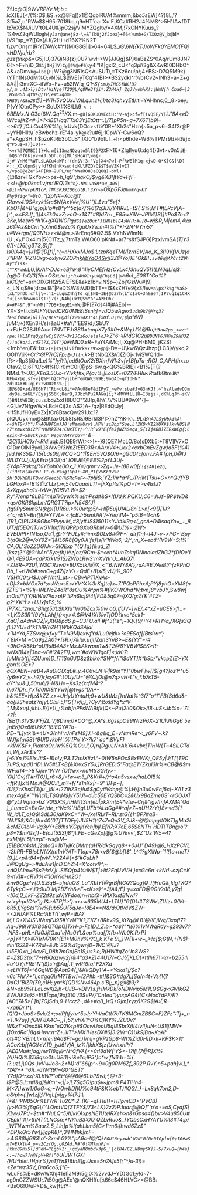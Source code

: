 ZfJc@$O|9WVRPKv'M;b:lc$X}EJ{</(%:D$;&S.+x@8Fq[)x1@QgblRUAf%mmm;&bo*5s*EW]4?}8L,'?3f5aZ,o"RWa$$H95r7018bc,q9nHT`ca:'Xu'F|KCz#RH2J4%MS^>5H1IAwfDTlz7nX$NJiUV'tOL4U&}pC2sj/VlMYZQgltv/=4XM,!7xCNYKuus_?%4wZ2qWUlo`gh{yJar@an+j8z-\=&^(bUj2fJpea}+[6<)umb+G/TXQz@V_b@b`I+[V9"sp_=7[[Qs[/U(/2H)+d?6X?%N2T-t\zv^Onsm]R:Y(7AWc#Y1{M)G8G|i]>64~64L$_\G\6*N[{kTJ)oWFk0YEMO[FQjvHDNju|rb?gzz{!nkp&*=G5]IU}37QiN8}z)j0U7'wvH>W{JJQg}&P}6aBzZS^0Aq/rUm8JN76{>>F+h)D_3`S1jIHj]V)Cg|9V@eF6`):y4l"lK|gx!2_cU<"q3pi\3g&XKwR)0DHbO^A&+aDm`Vbg=lbe{F|`W?@g3N51sQ<AuSUT/,=TKz6ou!p/;4*BS:-D7Q$M9k}(YThfNs0dM\%O;vN%L$[!iVE[yTCq"4)B)>\*BS2ydkI^r%b}Cv2~INh3=a=Z+g&A:||r3mrXC~ifWo+Fv~u52lW!q_Q*1-S`{:mUyIMC6fWK]B?y/,m_.4I>l}!Dtv!WiNyejT2O@L/q8Ne3fji*:Z3H4H]_2gJVyoh%K!:\WmV[h_Cba6~|3_HS48Gb.qtUFQ/TP)eWCJqhm-VH8Uj/&8u28`@)~W1H5vQUxJVALqJn2H,1/tq3}qhvyEt*I/:tl=YAHhnc;6_,8>oey;P{vY[OtnCPy>+:SoUX#XS/Lk9$<:6BEMx.N~Q3o(6W.Qq^25K$X.m`~gB[GOKUOVEciH:'V~aj>cf=f[(vQSF/Y[`_iJ'8A<eDW?cu[#Z<#-)>?<lBEHqqTTx03Y]EtOtt^:.}/7}pP5n~g+7X6T\b9j=<>6#}']C.LCo43/6_%1g,!xUvk{DOc>~fbY0R+1Xh2s"Hzn{~5a_p<6=$4f2r@P~yYH)Hllt\(`cBwbchz-rE"4a-yk@k?u#6j;1CpWY-Gw6oQ?a*+AgpSH_h$pzoKtRb3bCLB^|lX]0^b9btLT_+h<p6hde~W6%TPMr9l`iHH3Wjxq^P5u$~a)}I0(+-f<vr%|7QMBI)}}+k.w[iI3mzNQzqto5lI9}F2X`F>16*ZIgI!yuG:dg4(}3vt>v0n5`iE-_bQ$n*f0k|yv~#J.5Dh.6j{Ml'sHcA?\w&{-ij#'VnM6"%WTL$LACu4aWF:'(dn$V!3:'Vp|X4<7w]-Pf%WBlM1q:xjwD-Q*K}C&]\D?<:;_XC\GpnSjyfd?Kh|hK>sw:(qKL\FZQ\C$$T$wVZK]vI?>/vpo8@eZe"G4F[R0~2UPL/uj^NWaRO8JaCQOQ)~bWl){13`&zr+TGxYov<>ps~_h,}g9";hqkO}$yg&XB!]tYa+FfF-<<l+@/p0kecLv)m:'lRQ)3s^`h}.NNLun5R*a0_405|<@i\~NPwrpkM1cP,fNh3RJ9I06cotB.\3Xr<y`OXpGFJ`Dhm#/q<k?F%y0fiq<"=UsO.`"|2pN#=Xoc@?G!ovv4!0S#zyk%rc$N{AxV#e|%U'"fL$vu"5e[?KbOF|&>B"g}p|k'b#s8*y'^5z\a7/%6(?q3I7l/Y4IRJL=tS{`S%;MT#fLRcV[A+[r',,o.sESJf_'\\4sZk0a>Z;>cO-x1&7"#8)d7h+_F85wXiW~JPIb?}S\]#Pn$7n<?3Ke,Me{w9*h'K+gXQWOPg`dS$]eZOut']lNK(b)E4sW(H:#u[8=`wj&R;M|em4,4xaz6@Az&ECrn"yXhn0$wZc%YguUx?w.m#}%{^+I-2N\^VYm5?u#W+tgn/]Q3NH>z<M@n,>l_&rEnq6#Q2.5$.VYhNWlmN:(U';k\J"Ox4im|5{C1Tz_y,7tmTa.WAO60!pKN#=ar7^s&fSJPG)PzxivmS*A{TjY36[[<L}6l;g3T3;S}f?Is0IA4q=|J1@1jD[f1|,^{=nHXxxMJo$:LtzpKqeTM(/|zrnSV]Ao_K_3j19VfVUz(a7"IPW_(PZ[}0xg>oxlyw2ZOPn[k(ibYdO4Syi(](a#u[KmuTw"J|WgiY'-7QkJ9<}'e7WFSnS5Z-",c,iGiD7ylu3NRpD[;Y,;2=S4/wEe-wanKW8Wq1'KypwSI.W{Y#Tn^d?+d,;jLFZP]#;CXU?9)3Z\@Yo)}E"OkB[`;sv46q@APCrtZ9h8y^fIsX-t"^K*wWU`LU,|k/A!>DJc+eBj'w;8"4iyCMEfHz{CvLk4)3nuQV5!1{LN0qL!sj$:{q@D-lsO/3[?ip>OS`#Lhn\;*RxAMO1+yuK@Fh$L6||w%`6cL,Z08T^Go%?kiCCf*c"+srhOlXGH!2i5A'EFSE&akz1bhv.N$p~)Zbj'GzWu#]9|<_LN'q$#e[drxe.l&"|PeD%W8tVJD(bTT*-]$&sZH?e9{z3/!`WvMa\px?k%g"VaS>[xL^DnDb:cflj\=:j1~LLg&Z4hjTd_q[$NI~IE{@JZrh(L^c$aC+3h&SeT]IP7ugIq1CHX"<([5RdWwwnGl$1:j7(:,N4h|uWtQS%Ya"vAzEOh?A=#P4&^.9">nWM|^7DS+ZqgE1~YW`;@P[?7ds4l#j#AEo]--YX<S=ti.cE#*}FY!0wdCRG0ME8!Ssnl;f=vdQ5wAg`ex3udh9k?@Mrq3?fE%ifWWhe)6))[G/BLR*G@di(z?%Y4XJ"4LjxOf.D\!v;$`\o"tW}[uM:,w*}XEn3H/s)r&aU*#aY/''EE9}d;(SbU?u>FzHC2SJf9Ax>II7NVTF.h8*SI1=t:mpX7y3#0+&Wq,U%@Rn)`H3nwZps_<=v+"rpe:)YLIPfqQyp{wCjGVdf~3r1JCz6o)e(s}oJ`>Z"6-:iR!dG1C2u`BDUN}6]H@aZ9N@3Z{)!aC#o/i.rdEl?X,70T'}D#8`MD0.sR*~FaY{A\Mc\;!,iXq@PH-BM0_jK2S!<1mb^en)E&H`XC>IB]sS{$lvif0rk9Y!95>@pjE`D=~U\kw6\QzJhzp{LC3jV/yko,2OO(\VjiK+*Cr?:G!P7rC]Fp`;E<Jlln`.k*>B'tNbQX&V]{ZlOj<1viSWQ.1d=[R>>Rp3{iQa!L*e)%"]yjY!i|ad9tOoK2{BXm}W[:3v[v}B[pTu-;RG)_C,APH{h*xzoCfav2;O;6T'0/c4t%IC:r0mC0I{@pS-6w.q<QG%BRIE)i<B1%{T{?NMsL*1>U)5,XEn3.5U.c-rY!vkf#x;P{cv%;|LoslX=r0Z?/FHIu<R*tafkGtm`dR?UFb4Y@@,sf~v[Q%F!G}CHYvj|bH^emQW\5%9E;9oQAc~gfIdHN?2diU4X#U|q[r?!vO0zts%;[|[B@$09+zd/UE6h7!^Rb>dL8i*=@Au08eF&dIPy7_>e@v:sbz#JyG3nKJ!.~"hzAladvDJm.dyDe.c#6L*/EysjS56K;8erB,7Jbz%Pu2AA&u]i;*kMV#fLL]H=I3zjz+,dK%LqJf~sKV(}BN1tWBIBjzu;z`.bqZ5xH8LCO"'2B!p,&hY_\V%BU#9wX\^{]~<G]Jv7NfgwW>LBcHCi)3s:A$2)A~/qz|REdQ:Jy]<!f5hJfH0yE=Zx|tCr8BtacQw291Jx:1?plQUUyxmo@&BK{axOL58{sR&)9BrkI3P]>)hZ'?iK-k).__9L/Bn`AULSyUbAi%A\<+$hT8<)Y")F>A0H9FOm)J0'sNamkUrv},MP%'siBbp"Soe,L(2KQ<KI2XUX#$]kvN8S[Nr7"xmvxtDi2PF*MHRkTU4:CHxTEY/+^!R^v9"E{feJjNZK&eqa_5{iIj#BB)ZERxWEg{;Cesix<f~SbvCkyFzr_Wsg0TA4rrd6Y*'`&-"2Cj3]HC}x{<Rld_!uqb.B{QE9fWt>:>!+-}9(QE7.McLO/8o)sDXb5:+T8V]lV7xCG1DmOlNIByoL]8Ww9/_3NpZtEED3R<AArxV4+Lkx2<cxbGnEvZgw)d5F(%41fvd.hK35&J'\5{Lds09,WCQ>Q^1|&EH5VQ$Q/6=gGdD{*c[onv.FA#TpH,0@IJWL0Y*UJ,U(j&Erb{3*QB;d``lOEJB@\E8%2pYL*3Uj-5Y4pFRakc(/%Y6oh0e0Ox_1'X=}qmr:v>Zg=Je-(8Bw0[`{!{sAR|e2g,[TiDcCM(a>r#U.T".q.#%<g1Gp1:~XR_PT(VSKF9v%?$h'DQVhBK}FQwoV5eecbD(%5RcReF<~7`p!ji$;'YZ;1hr*a^P_/PHM{Tsu+G>n*Q:/fYBLGHbx#=[B%@Z1.Lr{.w;54vQqaotLT[=|FXp]{s%pO=T+>v4ls\J?$xXgyjdhq1:i-ixW=[fC!5VLW*$2-Ry"7/enp*8LBE"m\aTr0ywX%u{mPsd#&S*!(Ud;k`PQKU;C6=;hJf~BP$WD&<qs/GKR$kpLm/QRGTT?ip>N54S{J|(tg9PySmmSN{k@I{UR6u.>%0wt@5/~H@5u]UIALi8n`L>n[<9{)[1J?<^c;=bV~Bn{[!U*Y?VL~`<:[cBJr5smU#t`/~Yeq\!M~"p5t6={!<h&([R1_C\PU3&9GboPPyyuM_#8jy#JS$)5011<YJi#klRg<(_gcA+D4isaqYo=_+_8UT}[f5EQr]TJwGV1mfl1dQPRpGXxGRbMv~0@U[%=;2Wt-EVEUiPI*]N1so,Oc'|,@rY^FULy#;^imx$OLv8#@F*:_dIr]1n)+l4J~v~>PG*`Bpy3{dQk2@=/oY9Z*`]&iL6R8{Qy0JI`fe)\s(ir'hWq6,-2/^;;n_X+ebtH(V9W+S;!%'CA,OL^SoZZDG)Jv>GlQExp`"{Q\!g}{&ud_Z\{ksz(2^`@G^kAn"5ye;fh)V!z|oz/9Cm-$^<eh*4uh7oitqI1Nlnc!adZhG2*fD!Oe'IQ/],4E9{)A=cdPXrkV91S}ZWbLRw3'mXV{k'U;_AkQ7\<Z)BR~P2U|,:N3C:RJw0+8UK5tk/\@X_<":6)NNY8A'},raAl#E:7AeBl/^(zPPhOBb_L~r!WO#:wnC+g47/jz'K++QdE+8\s/5,vU}%_90?VSHX]0^,H$J)bP?/mf]_ut>+CBvAPT)XvAs-cD|:3=bMGx7d*;osWo>:5.wYV^X%3rKq)tc}x~7.'PQsPPhxA;PYj8yhO=XM8(nfZTS`1=:%1j=INLNcZ4dR"8sOU%A^pn%#fIKOWOhd*N;tvn]8*vbJY,Sw8w[mOhi/*(fY/RlWu7#a>p\P`lIPn$lc|9i4[|FD&5q07-/jXQ(g:Z{&`#TZ-g2^XK^l'>+UJx]sFS;%[P7XI_"znoL^Bh@5l/L$hXIu"Vr0bZcx%0w`oG,IfUV=]wE/_4^xZ=uCE9>f\.:=<1;KDS3R"(9VjrLAh[}{r<y>4.$@V4}XI%vTjOD?kvc*5ck1-XaC|.aAdnACZ|k,XtQ8pdS`p~C3FU.aIF#f^3("z";~1O/.\9/+Y4>RHYa,/XG[s3QfL]7YU=d"kThl9{hZH`[WbKQdSAja!<`M^Yd,FZSvx@xf=y"T=N9M)exwfYd/Lu0ejtk>?o9ESaf[(Bts`w^';{`8IK*M`~Ca9gZA0?+[sR>j7&!u/.u(jl]Zdn3'n/B>=E&(Y?"=r#<9hC*X&kb^oUl}slB4A3+Mx.bAkwpm1w&T2@8YVBWI$EK>R-wNXB)4e|3na-vF#'2&2F!},wm`#aWW1gcF|<;kK:7:[uMhrb'f|j4ZUum}D_!T1SnGJD&z$blko#SW*f{i"i$dYT]X^b9b/"vkcpZ(Z>YXgbn%OE*?aOX#BN~nzB4vAuDiC(XqE#_y_4C6vLN':P|k9m"Y]"0bwF]w[[$[g4?]oz1^^u5{y6wY2_v~h?/)r}cyGll^.}0Uy/U="@XJjQt@n7q>vH-L"v_*.b7sT5-aY*lyJ&,),50ru6/}-N&H=~Xs3z{xrfM4^?0.67)Dh_j"xTd0)lX&YYw}|@tvgs"DA+-h&%EE=H|z&kZZ'z>+UHyUYntuH;9+wU&tMz[}nNal%^3(7"o*l"FB{Sd6d&-aa{lJSheatz?n[yLOlxF5)"G{Tv/I;}_?Cy7;l5xklYg*x^V-",M;&xu(L;khi~E/]*}!_;%ob]hPFsWA9tfk\Q<~Pu\2!!0&Ok>/l8~uS<Jb%x+`7L<z|;(&B(f\3[V$}9:FjZL`Vj8D\m;0*CO^@,XA*s_6gsspC99!NrzP6X=21U)JhGg6`5e}nEKfOe6i6U:k7.`[BiECY#To-PE~"L]ytk'&*4U>3/nhl^rJnFsM9]J.i<&g&q_E=vNtmRe^<_y6FV~.k?WJfp{;n5S{^9U!DvkbH`.%'[Pn`Y>?k7''ac*\&VyF)<kWK&F+,PkmtaOr,Iw%5Q%OuJ',O}n{DguLN*Ak`6l4vbx[TIHW{T~4SiLCTdm,W|,xAr$is^?[-6lYn,l%EIxJ#$~B)o!y;P3:T2u:!X#zL^~0tW5nFOc$BxEWK;_QE5y|J;T[{T9C7uPS;vpdI}^lD\.W5#LT<B{&XwxSY5J,]RrGED;5"Fa@E1YZkuI3lr%*CB@&$mWF:u14~>8TJjxv"WW`{O(?wx>naMtrSGRy>-YA}'Cv)tT#riT0}]_r6<&,l=!w+e:3_P&Kt#+//^o4n5vsxw/hdLOlB%<ffR\!]x%Mn.#@QC:lI_m?+f{*s1nXx|r=9"'DFp~],{U@`tKhsC|3/ju'_\5L+I2ZIhZ3c)!u5$gCy#Vdnp@%|:H/[n3u0wEc]5c\~KA1.z3mex4gE*`''W\ci};T$Q\N$|yY5IJ!=dJc50EYQSbC=2&Ux9BdZme0S`<rOOJX|@*yLTVqna>hZ'70!SX%,hHMt}3m{eb|pkXm{E#*etw+Crj&"igv/mfAXMA"Qd)_LumcC<BeG>)de_r^Nc%`HBgLUFb*ALdGg##^a|>7~nUH2rYt}8><d3{?W_ldLT_o}Q$\SdL30)dK9xC="W~/xe!RLrT~RL^ztG{{1^BP7#qB-"NJ'5$)&0z}h=40(0TfTTQFy}JU5H1(^Zs7vQn3V_2J&~@@mpg#OKT)gMa2i&cMZC)bl4-Vg3yY+E8!hs'KCpjnYch]bjI.Efri7;X7cE,65S8NTH`HDT\TBn@o'?p8+?$m/Gsf}~E(cJ(5S3)j8*j\.FE~cGeZp[@g%U?kvv`,$Z"Uz'W5~4?nxM/@L5\*urpE-ws@M~[E|BBOt4sM.]2a\oQ=1bTyjKcDMm(aHR/dkGqyg8++0JU'`D49}qj6_HXzPCVL-:2hRR-FB{sLN{/X(m1nV?AT~T1op<78r<v8{$@b[\$'_L^:1?gX\Np-`1(!}a+neT}{9.]L<p&t84=[wN`.Y22A#{*$'#CuLh?J@QgUg+>#duAw1|nD.OhZ:4=X'ootv!)^;~<dQ}AIm=P$s?;!xV,|L.Si5Q(p4%:iN$T|>i#2EqUVVH'}xcGc6n'<kNr!~czjC=K9-nV]#=cRV)%4']OnYidHn2O?&nv9Cgx^v{D.S.BqB~s]rdqOS_La"XbIY{@grB|RGQ?Qcg]Q_)!jHuQ&,klgTXO?6Tyk(:C~*\i0;9uD`Mj2B7Yh&>F~xK>s}^*3jA&/E]-y=xoFD@9GiKo1B,y7g|<[0d,0_LkF-ZZ2#9z\aVjYFdoe)n+hb@+WtX}xsfBNwI?w`>y!:pdC^e"gJ&>ATPf1>'}:<r+w635MU4*LTU}"G{DU#TSWlr\ZUiz+0{Vt-6R5.f,YgS(s"?w%fub5SU{5qJe=!8E4=*N&/d:OtVdV&ZW-<<2N[AF%LRc^AET((',wjP>\BA?M,LO+XVJS`JNuqEJ95#YVN`'K?,1`KZ+8Rhv9$_Xt7q@LB!@/!E)Wq/3xpf!7?Aq-J98!W3XB08QTQpQ|TxH-p-Fz]DJ_Z:b:-*a$?"*l(6%1vNWqRdy~g293v7?`NF3+pHL*PJQJj1Qxd`e]As0YL&op%ua[fX{b+Wc0K.RxP]<p]Y4"X>#7i1rM70K^{E1>M0hV%r?O_k`KFe`9!_}W{1I+w~_>!a[$;G(N,+(N$)-#in'652$+K7Rul+&Jb`2G%d1gwnj0~1NC'@]J?uI5F)0xh_}AcyFl_D8h7mGo|En1S,us?:o;R(HW#qZo^In8WS?#=Z$D3(p:"7+H6Qazwy2[r&4"a3*Z}44U\7/~CJ{{jKLO[*t(lh67\>xr=b255:Ii#u^UY;tFR5\N"j$)s`r@Aq|.T_wR{9tq!.F2XXd->eLIKT6|>^6GgWD@AbtG4{;j&KkQDy1"A~<Yckd?|/$c?v6c`Flu'7+"I,c#gqG\rM?TBw]=/2P#b.-#!]&3G#dg7L[Sa(n4t+Vs{V,?DdC)"BlZR{79;c1H;,yn^K[QD%Nv464p.s'B|;_n}@I@3;?&N>ob9%l'LaLaxKj2jh<UJB~vD[V}s.fHMkDk[oNDNvip5M1!,Q$Gg<GN[kGZ8WU(FSe}5>E[$|cpef9of3(0`/3$#P/}'Cn1ed"}yu:pAG4!{C<NocYdPF/K?[AC"7&5>(.]h]7OjSdu,9-Hrxz2-,d&>#q8_}rQ+Gjm]xyz/)K?G$jA:{;R-<xa6Dr.l*\(Q!Q+JboS>5vk/2+;odPftfytv^5sJ;rYhVaCtI/7cTK8MGmZBSC=F}ZFz":Tj+_n=T.lk7uy)\fGVF8A4C~,,T;5?,vhXi1^O%C}KY%JZU0v?W&z1'>Dno5lR.Kkm"eQ2K<p#$OcwUooU5q!8SbrXi)I4!vII}uN<U$BjMW*[]OxdRa`|8gsHwv:n^Z+.ikT">MX1HesDX#6|3:2Vr^C}Uk9jBa~XoA?ots#C'<BmLl!<n]e;i9Ad$F1~gc}]/nlj=gVPzGp8-WI%Zid0H]D>k+KP$K>1?ACoK:bf(AG!l<V.]D_jyJ6!VjA_iz%[|khX$|z(UwhxhP/?|AEBMu#t]ag)hwTi8g@^N^CfVA{<>0t!8dW{'Y$<+!?I[\{7@R]X!%(A}HQi%$Zi8qso0t~UEl1\<i&e?c;lP5^)c*w'fN6:b+%{.(?.uzLj\0Qs-)vVwJo3~2+M}:d"66(p^~9=0g0RM6Zf_392P.RvY:n5+pah]vU_*^?A?+*`^6R_-d?M'!91~G0^GET?Y7d}D^rxx(:XLhWP"oEt^@@6@61:bPSwI;^,@+3-i$P@SJ;:r#I&g]&Km^~;||>jL7Sg5O!pu$v~jpm8.P4TiHh4-M<7])ww1}0oG~c;~WQwbD[lU%c94tP&K%ebT)#OG/_}=Lx8qk7on2,D-o8/p\w(.]w\z[l;VVqL[p|gy%(7:]:\(*&I':PN85Or%L[YrR`Tu2C^\2_{KF~qFHu\}=H]IpmCD>"PVCB)(y>W3%f6qG\/`^LQmtVQ{ZTFY$/73<LK}2z2}P:Iuar@@Q]"`p'o+=oS,CyafS|X[yyJ7P:/+$tn#^NuLQ^5}h]kKAxpsNE1U(elRXeh>n&rGpsa4(}bv>V4u856U#CEpk[`#]>thNT(ILNCsn;+N}1uB3:OO`QZLvRuo&_}YQbsCxHYAYU%\3#T4:p/_WTNwm%8aur2.5_Lin]p%l(ahLkm5{C>1^m6:[hwd6Zz$"<DP}kGr5Yw\]ljgpR8}^;3:HMhk|mF->4.G8$kjG83\a'-3xml:G}%"pA9c-!@/Q`kEOU"6eyxwb^W2N'R(DcDIGpln[0;IG#aSm?=EkX[h4_o=v2Cz(Og.gOZAd.R#"0!XMfmhF]>[tkc89Mx5l]d^eM=^Lgb>1:_+qdyaR8mbdv3pG_'|cl8A/GZ,NBmy6X]J~5/7xuQ={h4a}<;=]hcw7]n@{pV+Rf!^O`U(JWTGX!{HU^h!et.)Hp\r%jyeTjYn$)6thB]g.Use=5n7A]s5{;"^}u-3i}=<Ze*wz35V_Dm6coS;["E_-wLuFs%E=dKwWXhj41eI]aM9\5gj0:%2vvdJ+YD}Go1;y!d~7-ag9nGZZWSU;.7t50g@AEo'@nQKHffu[:\66c$46HLVC>\=@BB:<BsO6!O/uP>D&_kw}fEtY+